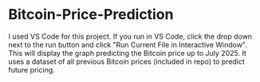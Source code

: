 # Bitcoin-Price-Prediction
I used VS Code for this project. If you run in VS Code, click the drop down next to the run button and click "Run Current File in Interactive Window". 
This will display the graph predicting the Bitcoin price up to July 2025. 
It uses a dataset of all previous Bitcoin prices (included in repo) to predict future pricing. 
